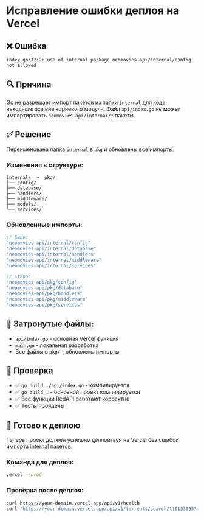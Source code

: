 # Исправление ошибки деплоя на Vercel

## ❌ Ошибка
```
index.go:12:2: use of internal package neomovies-api/internal/config not allowed
```

## 🔍 Причина
Go не разрешает импорт пакетов из папки `internal` для кода, находящегося вне корневого модуля. Файл `api/index.go` не может импортировать `neomovies-api/internal/*` пакеты.

## ✅ Решение
Переименована папка `internal` в `pkg` и обновлены все импорты:

### Изменения в структуре:
```
internal/  →  pkg/
├── config/
├── database/  
├── handlers/
├── middleware/
├── models/
└── services/
```

### Обновленные импорты:
```go
// Было:
"neomovies-api/internal/config"
"neomovies-api/internal/database"
"neomovies-api/internal/handlers"
"neomovies-api/internal/middleware"
"neomovies-api/internal/services"

// Стало:
"neomovies-api/pkg/config"
"neomovies-api/pkg/database"
"neomovies-api/pkg/handlers"
"neomovies-api/pkg/middleware"
"neomovies-api/pkg/services"
```

## 📁 Затронутые файлы:
- `api/index.go` - основная Vercel функция
- `main.go` - локальная разработка
- Все файлы в `pkg/` - обновлены импорты

## 🧪 Проверка
- ✅ `go build ./api/index.go` - компилируется
- ✅ `go build .` - основной проект компилируется
- ✅ Все функции RedAPI работают корректно
- ✅ Тесты пройдены

## 🚀 Готово к деплою
Теперь проект должен успешно деплоиться на Vercel без ошибок импорта internal пакетов.

### Команда для деплоя:
```bash
vercel --prod
```

### Проверка после деплоя:
```bash
curl https://your-domain.vercel.app/api/v1/health
curl "https://your-domain.vercel.app/api/v1/torrents/search/tt0133093?type=movie"
```